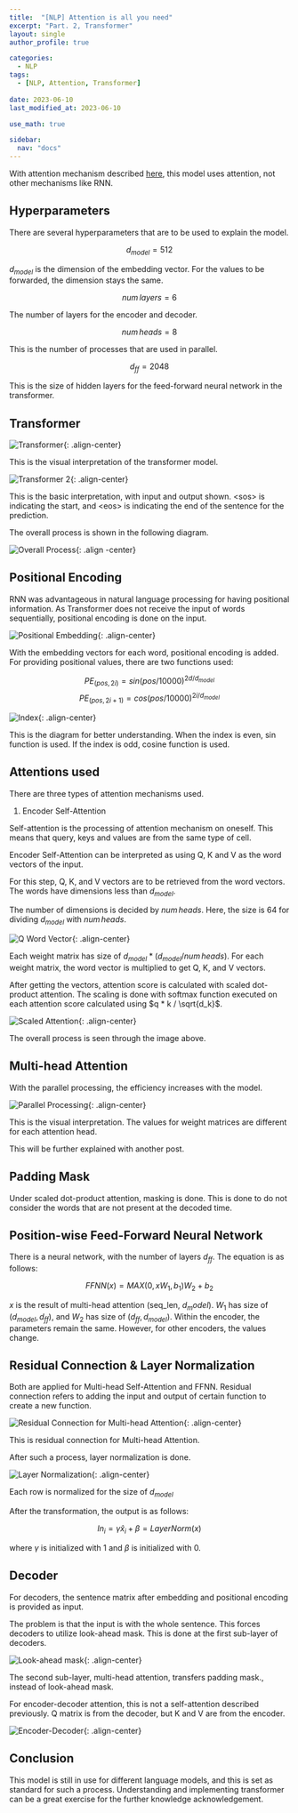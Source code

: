 ```yaml
---
title:  "[NLP] Attention is all you need"
excerpt: "Part. 2, Transformer"
layout: single
author_profile: true

categories:
  - NLP
tags:
  - [NLP, Attention, Transformer]
 
date: 2023-06-10
last_modified_at: 2023-06-10

use_math: true

sidebar:
  nav: "docs"
---
```


With attention mechanism described [here](https://jaehwan-c.github.io/nlp/attention/Attention/), this model uses attention, not other mechanisms like RNN. 

<h2>Hyperparameters</h2>

There are several hyperparameters that are to be used to explain the model.

$$d_{model} = 512$$

$d_{model}$ is the dimension of the embedding vector. For the values to be forwarded, the dimension stays the same.

$$num\,layers = 6$$

The number of layers for the encoder and decoder.

$$num\,heads = 8$$

This is the number of processes that are used in parallel.

$$d_{ff} = 2048$$

This is the size of hidden layers for the feed-forward neural network in the transformer.

<h2>Transformer</h2>

![Transformer](https://wikidocs.net/images/page/31379/transformer2.PNG "Transformer"){: .align-center}

This is the visual interpretation of the transformer model.

![Transformer 2](https://wikidocs.net/images/page/31379/transformer4_final_final_final.PNG "Transformer 2"){: .align-center}

This is the basic interpretation, with input and output shown. \<sos\> is indicating the start, and \<eos\> is indicating the end of the sentence for the prediction.

The overall process is shown in the following diagram.

![Overall Process](https://blog.promedius.ai/content/images/2021/03/t03-1.png "Overall Process"){: .align -center}

<h2>Positional Encoding</h2>

RNN was advantageous in natural language processing for having positional information. As Transformer does not receive the input of words sequentially, positional encoding is done on the input.

![Positional Embedding](https://img1.daumcdn.net/thumb/R1280x0/?scode=mtistory2&fname=https%3A%2F%2Fblog.kakaocdn.net%2Fdn%2FcbSURP%2Fbtrkr4KgZCc%2FPuUKLnd5aaO8eKaEP4MkqK%2Fimg.png "Positional Embedding"){: .align-center}

With the embedding vectors for each word, positional encoding is added. For providing positional values, there are two functions used:

$$PE_{(pos, 2i)} = sin(pos / 10000)^{2d/d_{model}}$$
$$PE_{(pos, 2i + 1)} = cos(pos / 10000)^{2i/d_{model}}$$

![Index](https://wikidocs.net/images/page/31379/transformer7.PNG "Index"){: .align-center}

This is the diagram for better understanding. When the index is even, sin function is used. If the index is odd, cosine function is used.

<h2>Attentions used</h2>

There are three types of attention mechanisms used.

1. Encoder Self-Attention

Self-attention is the processing of attention mechanism on oneself. This means that query, keys and values are from the same type of cell.

Encoder Self-Attention can be interpreted as using Q, K and V as the word vectors of the input.

For this step, Q, K, and V vectors are to be retrieved from the word vectors. The words have dimensions less than $d_{model}$.

The number of dimensions is decided by $num\, heads$. Here, the size is 64 for dividing $d_{model}$ with $num \, heads$.

![Q Word Vector](https://wikidocs.net/images/page/31379/transformer11.PNG "Q Word Vector"){: .align-center}

Each weight matrix has size of $d_{model} * (d_{model} / num \, heads)$. For each weight matrix, the word vector is multiplied to get Q, K, and V vectors.

After getting the vectors, attention score is calculated with scaled dot-product attention. The scaling is done with softmax function executed on each attention score calculated using $q * k / \sqrt{d_k}$.

![Scaled Attention](https://wikidocs.net/images/page/31379/transformer14_final.PNG "Scaled Attention"){: .align-center}

The overall process is seen through the image above.

<h2>Multi-head Attention</h2>

With the parallel processing, the efficiency increases with the model. 

![Parallel Processing](https://wikidocs.net/images/page/31379/transformer17.PNG "Parallel Processing"){: .align-center}

This is the visual interpretation. The values for weight matrices are different for each attention head.

This will be further explained with another post.

<h2>Padding Mask</h2>

Under scaled dot-product attention, masking is done. This is done to do not consider the words that are not present at the decoded time.

<h2>Position-wise Feed-Forward Neural Network</h2>

There is a neural network, with the number of layers $d_{ff}$. The equation is as follows:

$$FFNN(x) = MAX(0, xW_1, b_1)W_2 + b_2$$

$x$ is the result of multi-head attention (seq_len, $d_model$). $W_1$ has size of ($d_{model}, d_{ff}$), and $W_2$ has size of ($d_{ff}, d_{model}$). Within the encoder, the parameters remain the same. However, for other encoders, the values change.

<h2>Residual Connection & Layer Normalization</h2>

Both are applied for Multi-head Self-Attention and FFNN. Residual connection refers to adding the input and output of certain function to create a new function.

![Residual Connection for Multi-head Attention](https://wikidocs.net/images/page/31379/residual_connection.PNG "Residual Connection"){: .align-center}

This is residual connection for Multi-head Attention.

After such a process, layer normalization is done.

![Layer Normalization](https://wikidocs.net/images/page/31379/layer_norm_new_2_final.PNG "Layer Normalization"){: .align-center}

Each row is normalized for the size of $d_{model}$

After the transformation, the output is as follows:

$$ln_i = \gamma\hat{x}_i + \beta = LayerNorm(x)$$

where $\gamma$ is initialized with 1 and $\beta$ is initialized with 0.

<h2>Decoder</h2>

For decoders, the sentence matrix after embedding and positional encoding is provided as input.

The problem is that the input is with the whole sentence. This forces decoders to utilize look-ahead mask. This is done at the first sub-layer of decoders.

![Look-ahead mask](https://wikidocs.net/images/page/31379/%EB%A3%A9%EC%96%B4%ED%97%A4%EB%93%9C%EB%A7%88%EC%8A%A4%ED%81%AC.PNG "Look-ahead mask"){: .align-center}

The second sub-layer, multi-head attention, transfers padding mask., instead of look-ahead mask.

For encoder-decoder attention, this is not a self-attention described previously. Q matrix is from the decoder, but K and V are from the encoder.

![Encoder-Decoder](https://wikidocs.net/images/page/31379/%EB%94%94%EC%BD%94%EB%8D%94%EB%91%90%EB%B2%88%EC%A7%B8%EC%84%9C%EB%B8%8C%EC%B8%B5%EC%9D%98%EC%96%B4%ED%85%90%EC%85%98%EC%8A%A4%EC%BD%94%EC%96%B4%ED%96%89%EB%A0%AC_final.PNG "Encoder-Decoder"){: .align-center}

<h2>Conclusion</h2>

This model is still in use for different language models, and this is set as standard for such a process. Understanding and implementing transformer can be a great exercise for the further knowledge acknowledgement.